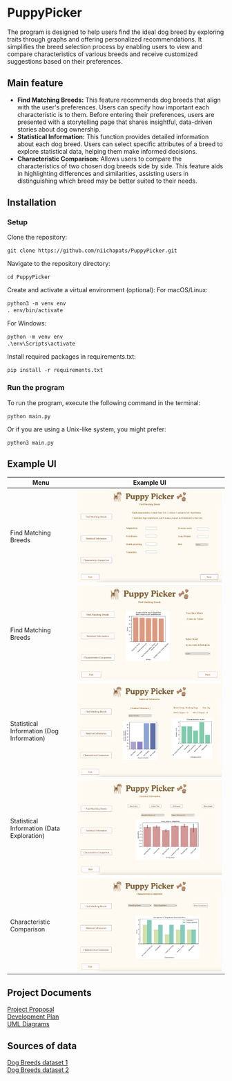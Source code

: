 # PuppyPicker

The program is designed to help users find the ideal dog breed by exploring traits through graphs and offering personalized recommendations. It simplifies the breed selection process by enabling users to view and compare characteristics of various breeds and receive customized suggestions based on their preferences.

## Main feature
- **Find Matching Breeds:** This feature recommends dog breeds that align with the user's preferences. Users can specify how important each characteristic is to them. Before entering their preferences, users are presented with a storytelling page that shares insightful, data-driven stories about dog ownership.
- **Statistical Information:** This function provides detailed information about each dog breed. Users can select specific attributes of a breed to explore statistical data, helping them make informed decisions.
- **Characteristic Comparison:** Allows users to compare the characteristics of two chosen dog breeds side by side. This feature aids in highlighting differences and similarities, assisting users in distinguishing which breed may be better suited to their needs.

## Installation

### Setup

Clone the repository:
```
git clone https://github.com/niichapats/PuppyPicker.git
```
Navigate to the repository directory:
```
cd PuppyPicker
```
Create and activate a virtual environment (optional): 
For macOS/Linux:
```
python3 -m venv env
. env/bin/activate
```
For Windows:
```
python -m venv env
.\env\Scripts\activate
```
Install required packages in requirements.txt:
```
pip install -r requirements.txt
```

### Run the program
To run the program, execute the following command in the terminal:
```
python main.py
```

Or if you are using a Unix-like system, you might prefer:
```
python3 main.py
```

## Example UI

| Menu                                       | Example UI                         |
|--------------------------------------------|------------------------------------|
| Find Matching Breeds                       | ![Find1](example_ui/find1.png)     |
| Find Matching Breeds                       | ![Find2](example_ui/find2.png)     |
| Statistical Information (Dog Information)  | ![Info](example_ui/dog_info.png)   |
| Statistical Information (Data Exploration) | ![Info](example_ui/explore.png)    |
| Characteristic Comparison                  | ![Info](example_ui/compare.png)    |


## Project Documents
[Project Proposal](https://docs.google.com/document/d/1PfOkQNRNssTYF7hYASw-kZtYws7OuAx6x-9RGq7cPsQ/edit?usp=sharing)  
[Development Plan](https://github.com/niichapats/PuppyPicker/wiki/Development-Plan)  
[UML Diagrams](https://github.com/niichapats/PuppyPicker/wiki/UML-Diagrams)  

## Sources of data
[Dog Breeds dataset 1](https://www.kaggle.com/datasets/mexwell/dog-breeds-dogtime-dataset)  
[Dog Breeds dataset 2](https://www.kaggle.com/datasets/warcoder/dog-breeds-details)
